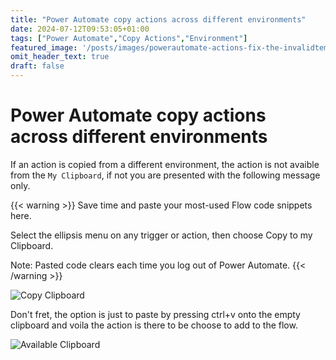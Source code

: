 ```yaml
---
title: "Power Automate copy actions across different environments"
date: 2024-07-12T09:53:05+01:00
tags: ["Power Automate","Copy Actions","Environment"]
featured_image: '/posts/images/powerautomate-actions-fix-the-invalidtemplate-unable-to-process-template-language-expressions-in-action/InvalidTemplate.png'
omit_header_text: true
draft: false
---
```


# Power Automate copy actions across different environments

If an action is copied from a different environment, the action is not avaible from the `My Clipboard`, if not you are presented with the following message only.

{{< warning >}}
Save time and paste your most-used Flow code
snippets here.

Select the ellipsis menu on any trigger or action, then
choose Copy to my Clipboard.

Note: Pasted code clears each time you log out of Power
Automate.
{{< /warning >}}

![Copy Clipboard](../images/powerautomate-copy-action-across-different-environments/CopyClipboard.png)

Don't fret, the option is just to paste by pressing ctrl+v onto the empty clipboard and voila the action is there to be choose to add to the flow.

![Available Clipboard](../images/powerautomate-copy-action-across-different-environments/ActionAvailableIntheClipboard.png)